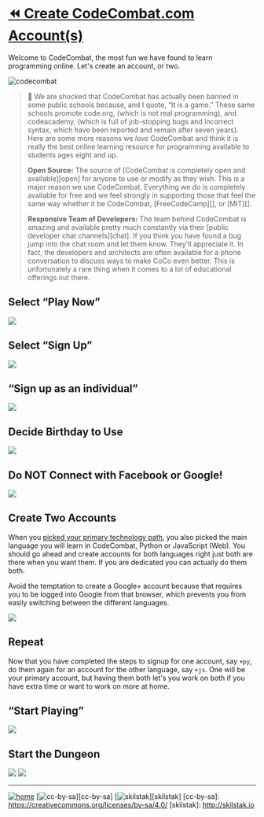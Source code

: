 # [⏪ Create CodeCombat.com Account(s)](/README.md)

Welcome to CodeCombat, the most fun we have found to learn
programming online. Let's create an account, or two.

![codecombat](/assets/desert.png)

> 💬 We are shocked that
> CodeCombat has actually been banned in some public schools because,
> and I quote, “It is a game.” These same schools promote code.org,
> (which is not real programming), and codeacademy, (which is full of
> job-stopping bugs and incorrect syntax, which have been reported
> and remain after seven years). Here are some more reasons we
> *love* CodeCombat and think it is really the best online learning
> resource for programming available to students ages eight and up.
> 
> **Open Source:** The source of [CodeCombat is completely open
> and available][open] for anyone to use or modify as they wish. This
> is a major reason we use CodeCombat. Everything we do is completely
> available for free and we feel strongly in supporting those that
> feel the same way whether it be CodeCombat, [FreeCodeCamp][], or
> [MIT][].
>
> **Responsive Team of Developers:** The team behind CodeCombat is
> amazing and available pretty much constantly via their [public
> developer chat channels][chat]. If you think you have found a bug
> jump into the chat room and let them know.  They'll appreciate it.
> In fact, the developers and architects are often available for a
> phone conversation to discuss ways to make CoCo even better. This
> is unfortunately a rare thing when it comes to a lot of educational
> offerings out there.


## Select “Play Now”

![](/assets/coco1.png)

## Select “Sign Up”

![](/assets/coco2.png)

## “Sign up as an individual”

![](/assets/coco3.png)

## Decide Birthday to Use

![](/assets/coco4.png)

## Do NOT Connect with Facebook or Google!

![](/assets/coco5.png)

## Create Two Accounts

When you [picked your primary technology path](#-pick-a-path), you also
picked the main language you will learn in CodeCombat, Python or
JavaScript (Web). You should go ahead and create accounts for both
languages right just both are there when you want them. If you are
dedicated you can actually do them both. 

Avoid the temptation to create a Google+ account because that requires
you to be logged into Google from that browser, which prevents you
from easily switching between the different languages.

![](/assets/coco6.png)

## Repeat

Now that you have completed the steps to signup for one account,
say `+py`, do them again for an account for the other language, say
`+js`. One will be your primary account, but having them both let's
you work on both if you have extra time or want to work on more at
home.

## “Start Playing”

![](/assets/coco7.png)

## Start the Dungeon

![](/assets/coco8.png)
![](/assets/coco9.png)

---
[![home](/assets/home-bw.png)](/README.md)
[![cc-by-sa](/assets/cc-by-sa.png)][cc-by-sa]
[![skilstak](/assets/skilstak-logo-bw.png)][skilstak]
[cc-by-sa]: https://creativecommons.org/licenses/by-sa/4.0/
[skilstak]: http://skilstak.io

